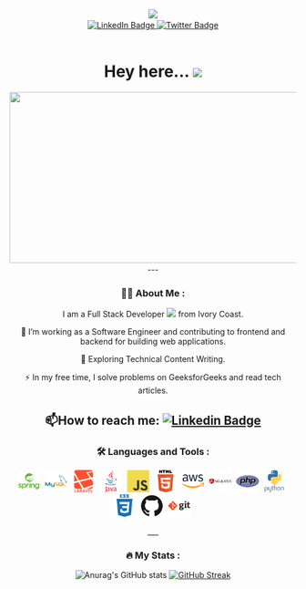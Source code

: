 <div id="header" align="center">
  <img src="https://media.giphy.com/media/M9gbBd9nbDrOTu1Mqx/giphy.gif" width="100"/>
  <div id="badges">
  <a href="https://www.linkedin.com/in/souleymane-tonde-6123a8277/">
    <img src="https://img.shields.io/badge/LinkedIn-blue?style=for-the-badge&logo=linkedin&logoColor=white" alt="LinkedIn Badge"/>
  </a>
  <a href="https://twitter.com/Hultimatumgiver">
    <img src="https://img.shields.io/badge/Twitter-black?style=for-the-badge&logo=twitter&logoColor=white" alt="Twitter Badge"/>
  </a>
</div>
<img src="https://komarev.com/ghpvc/?username=ULTIMATU&style=flat-square&color=blue" alt=""/>
  <h1>
  Hey here...
  <img src="https://media.giphy.com/media/hvRJCLFzcasrR4ia7z/giphy.gif" width="30px"/>
</h1>
  <div align="center">
  <img src="https://media.giphy.com/media/dWesBcTLavkZuG35MI/giphy.gif" width="600" height="300"/>
</div>
---

### :woman_technologist: About Me :
I am a Full Stack Developer <img src="https://media.giphy.com/media/WUlplcMpOCEmTGBtBW/giphy.gif" width="30"> from Ivory Coast.

 :telescope: I’m working as a Software Engineer and contributing to frontend and backend for building web applications.

 :seedling: Exploring Technical Content Writing.

 :zap: In my free time, I solve problems on GeeksforGeeks and read tech articles.

 :mailbox:How to reach me: [![Linkedin Badge](https://img.shields.io/badge/-souleymanetonde-blue?style=flat&logo=Linkedin&logoColor=white)](https://www.linkedin.com/in/souleymane-tonde-6123a8277/)
 ---

### :hammer_and_wrench: Languages and Tools :
<div>
   
  <img src="https://github.com/devicons/devicon/blob/master/icons/spring/spring-original-wordmark.svg?short_path=9bc4" title="Spring" alt="Spring" width="40" height="40"/>&nbsp;
  <img src="https://github.com/devicons/devicon/blob/master/icons/mysql/mysql-original-wordmark.svg?short_path=9bc4" title="MySQL" alt="MySQL" width="40" height="40"/>&nbsp; 
  <img src="https://github.com/devicons/devicon/blob/master/icons/laravel/laravel-plain-wordmark.svg" title="Laravel" alt="Laravel" width="40" height="40"/>&nbsp;
  <img src="https://github.com/devicons/devicon/blob/master/icons/java/java-original-wordmark.svg" title="Java" alt="Java" width="40" height="40"/>&nbsp;
  <img src="https://github.com/devicons/devicon/blob/master/icons/javascript/javascript-original.svg" title="JavaScript" alt="JavaScript" width="40" height="40"/>&nbsp;
  <img src="https://github.com/devicons/devicon/blob/master/icons/html5/html5-original-wordmark.svg"
    title="HTML5" alt="HTML5" width="40" height="40"/>&nbsp;
  <img src="https://github.com/devicons/devicon/blob/master/icons/amazonwebservices/amazonwebservices-original-wordmark.svg" title="AWS" alt="AWS" width="40" height="40"/>&nbsp;
  <img src="https://github.com/devicons/devicon/blob/master/icons/angularjs/angularjs-original-wordmark.svg"
    title="Angular" alt="Angular" width="40" height="40"/>&nbsp;
  <img src="https://github.com/devicons/devicon/blob/master/icons/php/php-original.svg" title="Php" alt="Php" width="40" height="40" />&nbsp;
  <img src="https://github.com/devicons/devicon/blob/master/icons/python/python-original-wordmark.svg"
        title="Python" alt="Python" width="40" height="40" />&nbsp;
  <img src="https://github.com/devicons/devicon/blob/master/icons/css3/css3-plain-wordmark.svg"  title="CSS3" alt="CSS" width="40" height="40"/>&nbsp;
  <img src="https://github.com/devicons/devicon/blob/master/icons/github/github-original.svg" title="GITHUB" alt="GITHUB" width="40" height="40"/>&nbsp;
  <img src="https://github.com/devicons/devicon/blob/master/icons/git/git-original-wordmark.svg" title="Git" alt="Git" width="40" height="40"/>&nbsp;
</div>
___

### :fire: My Stats :
![Anurag's GitHub stats](https://github-readme-stats.vercel.app/api?username=ultimatu&show_icons=true&theme=merko)
[![GitHub Streak](http://github-readme-streak-stats.herokuapp.com?user=ultimatu&theme=dark&background=000000)](https://git.io/streak-stats) <br/>
</div>
